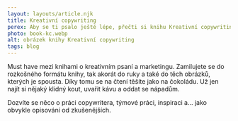 ```yaml
---
layout: layouts/article.njk
title: Kreativní copywriting
perex: Aby se ti psalo ještě lépe, přečti si knihu Kreativní copywriting od Anny Šálové. Ta paní ví, o čem mluví/píše.
photo: book-kc.webp
alt: obrázek knihy Kreativní copywriting
tags: blog
---
```

Must have mezi knihami o kreativním psaní a marketingu. Zamilujete se do rozkošného formátu knihy, tak akorát do ruky a také do těch obrázků, kterých je spousta. Díky tomu se na čtení těšíte jako na čokoládu. Už jen najít si nějaký klidný kout, uvařit kávu a oddat se nápadům.

Dozvíte se něco o práci copywritera, týmové práci, inspiraci a... jako obvykle opisování od zkušenějších.